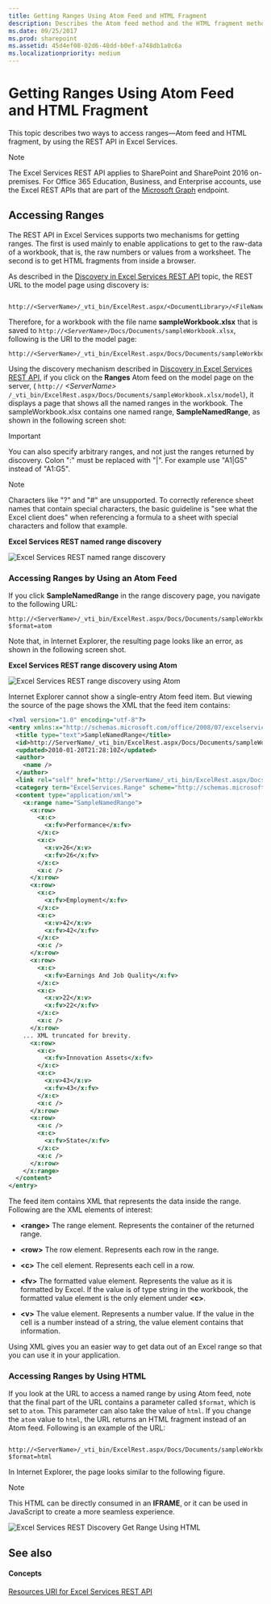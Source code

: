 ```yaml
---
title: Getting Ranges Using Atom Feed and HTML Fragment
description: Describes the Atom feed method and the HTML fragment method to access ranges by using the REST API in Excel Services.
ms.date: 09/25/2017
ms.prod: sharepoint
ms.assetid: 45d4ef08-02d6-48dd-b0ef-a748db1a0c6a
ms.localizationpriority: medium
---
```



# Getting Ranges Using Atom Feed and HTML Fragment

This topic describes two ways to access ranges—Atom feed and HTML fragment, by using the REST API in Excel Services.
  
> [!NOTE]
> The Excel Services REST API applies to SharePoint and SharePoint 2016 on-premises. For Office 365 Education, Business, and Enterprise accounts, use the Excel REST APIs that are part of the  [Microsoft Graph](http://graph.microsoft.io/docs/api-reference/v1.0/resources/excel
) endpoint.
  
    
    


## Accessing Ranges

The REST API in Excel Services supports two mechanisms for getting ranges. The first is used mainly to enable applications to get to the raw-data of a workbook, that is, the raw numbers or values from a worksheet. The second is to get HTML fragments from inside a browser.
  
    
    
As described in the  [Discovery in Excel Services REST API](discovery-in-excel-services-rest-api.md) topic, the REST URL to the model page using discovery is:
  
    
    



```

http://<ServerName>/_vti_bin/ExcelRest.aspx/<DocumentLibrary>/<FileName>/model
```

Therefore, for a workbook with the file name **sampleWorkbook.xlsx** that is saved to <code>http://<i>\<ServerName\></i>/Docs/Documents/sampleWorkbook.xlsx</code>, following is the URI to the model page:
  
    
    



```
http://<ServerName>/_vti_bin/ExcelRest.aspx/Docs/Documents/sampleWorkbook.xlsx/model
```

Using the discovery mechanism described in  [Discovery in Excel Services REST API](discovery-in-excel-services-rest-api.md), if you click on the **Ranges** Atom feed on the model page on the server, ( `http://` _&lt;ServerName&gt;_ `/_vti_bin/ExcelRest.aspx/Docs/Documents/sampleWorkbook.xlsx/model`), it displays a page that shows all the named ranges in the workbook. The sampleWorkbook.xlsx contains one named range, **SampleNamedRange**, as shown in the following screen shot: 
  
    
    

> [!IMPORTANT]
> You can also specify arbitrary ranges, and not just the ranges returned by discovery. Colon ":" must be replaced with "|". For example use "A1|G5" instead of "A1:G5". 
  
> [!NOTE]
> Characters like "?" and "#" are unsupported. To correctly reference sheet names that contain special characters, the basic guideline is "see what the Excel client does" when referencing a formula to a sheet with special characters and follow that example. 
  
    
    


**Excel Services REST named range discovery**

  
    
    

  
    
    
![Excel Services REST named range discovery](../images/159f676e-421e-4190-94a6-cf311f7db2ca.gif)
  
    
    

### Accessing Ranges by Using an Atom Feed

If you click **SampleNamedRange** in the range discovery page, you navigate to the following URL:
  
    
    

```
http://<ServerName>/_vti_bin/ExcelRest.aspx/Docs/Documents/sampleWorkbook.xlsx/model/Ranges('SampleNamedRange')?$format=atom
```

Note that, in Internet Explorer, the resulting page looks like an error, as shown in the following screen shot.
  
    
    

**Excel Services REST range discovery using Atom**

  
    
    

  
    
    
![Excel Services REST range discovery using Atom](../images/2d011e17-953f-42b1-97d3-2525372296c1.gif)
  
    
    
Internet Explorer cannot show a single-entry Atom feed item. But viewing the source of the page shows the XML that the feed item contains:
  
    
    



```XML
<?xml version="1.0" encoding="utf-8"?>
<entry xmlns:x="http://schemas.microsoft.com/office/2008/07/excelservices/rest" xmlns:d="http://schemas.microsoft.com/ado/2007/08/dataservice" xmlns:m="http://schemas.microsoft.com/ado/2007/08/dataservices/metadata" xmlns="http://www.w3.org/2005/Atom">
  <title type="text">SampleNamedRange</title>
  <id>http://ServerName/_vti_bin/ExcelRest.aspx/Docs/Documents/sampleWorkbook.xlsx/model/Ranges('SampleNamedRange')</id>
  <updated>2010-01-20T21:28:10Z</updated>
  <author>
    <name />
  </author>
  <link rel="self" href="http://ServerName/_vti_bin/ExcelRest.aspx/Docs/Documents/sampleWorkbook.xlsx/model/Ranges('SampleNamedRange')?$format=atom" title="SampleNamedRange" />
  <category term="ExcelServices.Range" scheme="http://schemas.microsoft.com/ado/2007/08/dataservices/scheme" />
  <content type="application/xml">
    <x:range name="SampleNamedRange">
      <x:row>
        <x:c>
          <x:fv>Performance</x:fv>
        </x:c>
        <x:c>
          <x:v>26</x:v>
          <x:fv>26</x:fv>
        </x:c>
        <x:c />
      </x:row>
      <x:row>
        <x:c>
          <x:fv>Employment</x:fv>
        </x:c>
        <x:c>
          <x:v>42</x:v>
          <x:fv>42</x:fv>
        </x:c>
        <x:c />
      </x:row>
      <x:row>
        <x:c>
          <x:fv>Earnings And Job Quality</x:fv>
        </x:c>
        <x:c>
          <x:v>22</x:v>
          <x:fv>22</x:fv>
        </x:c>
        <x:c />
      </x:row>
    ... XML truncated for brevity. 
      <x:row>
        <x:c>
          <x:fv>Innovation Assets</x:fv>
        </x:c>
        <x:c>
          <x:v>43</x:v>
          <x:fv>43</x:fv>
        </x:c>
        <x:c />
      </x:row>
      <x:row>
        <x:c />
        <x:c>
          <x:fv>State</x:fv>
        </x:c>
        <x:c />
      </x:row>
    </x:range>
  </content>
</entry>
```

The feed item contains XML that represents the data inside the range. Following are the XML elements of interest: 
  
    
    

- **&lt;range&gt;** The range element. Represents the container of the returned range.
    
  
- **&lt;row&gt;** The row element. Represents each row in the range.
    
  
- **&lt;c&gt;** The cell element. Represents each cell in a row.
    
  
- **&lt;fv&gt;** The formatted value element. Represents the value as it is formatted by Excel. If the value is of type string in the workbook, the formatted value element is the only element under **&lt;c&gt;**. 
    
  
- **&lt;v&gt;** The value element. Represents a number value. If the value in the cell is a number instead of a string, the value element contains that information.
    
  
Using XML gives you an easier way to get data out of an Excel range so that you can use it in your application. 
  
    
    

### Accessing Ranges by Using HTML

If you look at the URL to access a named range by using Atom feed, note that the final part of the URL contains a parameter called  `$format`, which is set to  `atom`. This parameter can also take the value of  `html`. If you change the  `atom` value to `html`, the URL returns an HTML fragment instead of an Atom feed. Following is an example of the URL:
  
    
    

```

http://<ServerName>/_vti_bin/ExcelRest.aspx/Docs/Documents/sampleWorkbook.xlsx/model/Ranges('SampleNamedRange')?$format=html
```

In Internet Explorer, the page looks similar to the following figure.
  
> [!NOTE]
> This HTML can be directly consumed in an **IFRAME**, or it can be used in JavaScript to create a more seamless experience. 
  

    
![Excel Services REST Discovery Get Range Using HTML](../images/558e6305-5a42-4b5c-9a70-1116ddcf6637.gif)
  


## See also


#### Concepts


  
    
    
 [Resources URI for Excel Services REST API](resources-uri-for-excel-services-rest-api.md)
